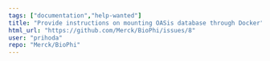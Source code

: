 ```yaml
---
tags: ["documentation","help-wanted"]
title: "Provide instructions on mounting OASis database through Docker"
html_url: "https://github.com/Merck/BioPhi/issues/8"
user: "prihoda"
repo: "Merck/BioPhi"
---
```


